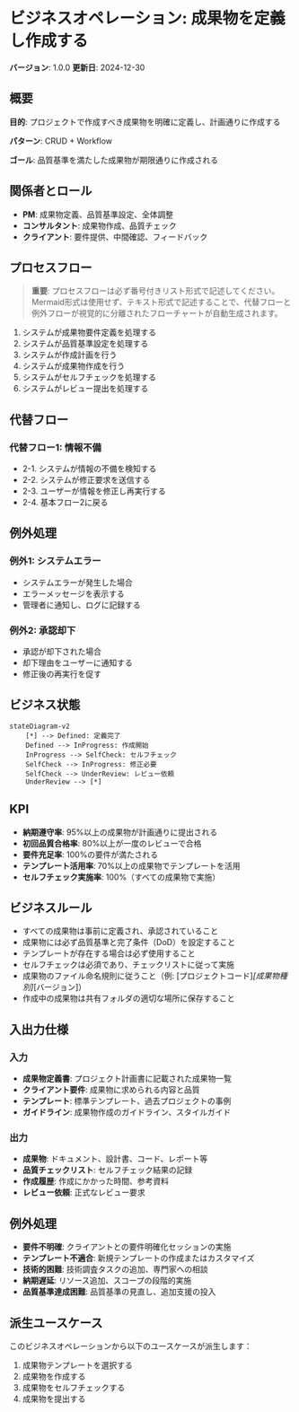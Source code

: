 # ビジネスオペレーション: 成果物を定義し作成する

**バージョン**: 1.0.0
**更新日**: 2024-12-30

## 概要

**目的**: プロジェクトで作成すべき成果物を明確に定義し、計画通りに作成する

**パターン**: CRUD + Workflow

**ゴール**: 品質基準を満たした成果物が期限通りに作成される

## 関係者とロール

- **PM**: 成果物定義、品質基準設定、全体調整
- **コンサルタント**: 成果物作成、品質チェック
- **クライアント**: 要件提供、中間確認、フィードバック

## プロセスフロー

> **重要**: プロセスフローは必ず番号付きリスト形式で記述してください。
> Mermaid形式は使用せず、テキスト形式で記述することで、代替フローと例外フローが視覚的に分離されたフローチャートが自動生成されます。

1. システムが成果物要件定義を処理する
2. システムが品質基準設定を処理する
3. システムが作成計画を行う
4. システムが成果物作成を行う
5. システムがセルフチェックを処理する
6. システムがレビュー提出を処理する

## 代替フロー

### 代替フロー1: 情報不備
- 2-1. システムが情報の不備を検知する
- 2-2. システムが修正要求を送信する
- 2-3. ユーザーが情報を修正し再実行する
- 2-4. 基本フロー2に戻る

## 例外処理

### 例外1: システムエラー
- システムエラーが発生した場合
- エラーメッセージを表示する
- 管理者に通知し、ログに記録する

### 例外2: 承認却下
- 承認が却下された場合
- 却下理由をユーザーに通知する
- 修正後の再実行を促す

## ビジネス状態

```mermaid
stateDiagram-v2
    [*] --> Defined: 定義完了
    Defined --> InProgress: 作成開始
    InProgress --> SelfCheck: セルフチェック
    SelfCheck --> InProgress: 修正必要
    SelfCheck --> UnderReview: レビュー依頼
    UnderReview --> [*]
```

## KPI

- **納期遵守率**: 95%以上の成果物が計画通りに提出される
- **初回品質合格率**: 80%以上が一度のレビューで合格
- **要件充足率**: 100%の要件が満たされる
- **テンプレート活用率**: 70%以上の成果物でテンプレートを活用
- **セルフチェック実施率**: 100%（すべての成果物で実施）

## ビジネスルール

- すべての成果物は事前に定義され、承認されていること
- 成果物には必ず品質基準と完了条件（DoD）を設定すること
- テンプレートが存在する場合は必ず使用すること
- セルフチェックは必須であり、チェックリストに従って実施
- 成果物のファイル命名規則に従うこと（例: [プロジェクトコード]_[成果物種別]_[バージョン]）
- 作成中の成果物は共有フォルダの適切な場所に保存すること

## 入出力仕様

### 入力

- **成果物定義書**: プロジェクト計画書に記載された成果物一覧
- **クライアント要件**: 成果物に求められる内容と品質
- **テンプレート**: 標準テンプレート、過去プロジェクトの事例
- **ガイドライン**: 成果物作成のガイドライン、スタイルガイド

### 出力

- **成果物**: ドキュメント、設計書、コード、レポート等
- **品質チェックリスト**: セルフチェック結果の記録
- **作成履歴**: 作成にかかった時間、参考資料
- **レビュー依頼**: 正式なレビュー要求

## 例外処理

- **要件不明確**: クライアントとの要件明確化セッションの実施
- **テンプレート不適合**: 新規テンプレートの作成またはカスタマイズ
- **技術的困難**: 技術調査タスクの追加、専門家への相談
- **納期遅延**: リソース追加、スコープの段階的実施
- **品質基準達成困難**: 品質基準の見直し、追加支援の投入

## 派生ユースケース

このビジネスオペレーションから以下のユースケースが派生します：

1. 成果物テンプレートを選択する
2. 成果物を作成する
3. 成果物をセルフチェックする
4. 成果物を提出する